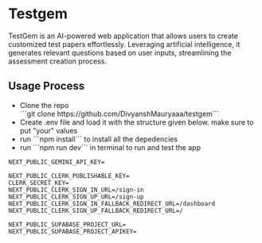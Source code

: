 <h1>Testgem</h1>
<p>
TestGem is an AI-powered web application that allows users to create customized test papers effortlessly. Leveraging artificial intelligence, it generates relevant questions based on user inputs, streamlining the assessment creation process.&#8203;
</p>

<h2>Usage Process</h2>
<ul>
  <li>Clone the repo 
    <br />
    ```git clone https://github.com/DivyanshMauryaaa/testgem```
  </li>
  <li>Create .env file and load it with the structure given below. make sure to put "your" values</li>
  <li>run ```npm install``` to install all the depedencies</li>
  <li>run ```npm run dev``` in terminal to run and test the app</li>
</ul>

``` .env  
NEXT_PUBLIC_GEMINI_API_KEY=

NEXT_PUBLIC_CLERK_PUBLISHABLE_KEY=
CLERK_SECRET_KEY=
NEXT_PUBLIC_CLERK_SIGN_IN_URL=/sign-in
NEXT_PUBLIC_CLERK_SIGN_UP_URL=/sign-up
NEXT_PUBLIC_CLERK_SIGN_IN_FALLBACK_REDIRECT_URL=/dashboard
NEXT_PUBLIC_CLERK_SIGN_UP_FALLBACK_REDIRECT_URL=/

NEXT_PUBLIC_SUPABASE_PROJECT_URL=
NEXT_PUBLIC_SUPABASE_PROJECT_APIKEY=
```
